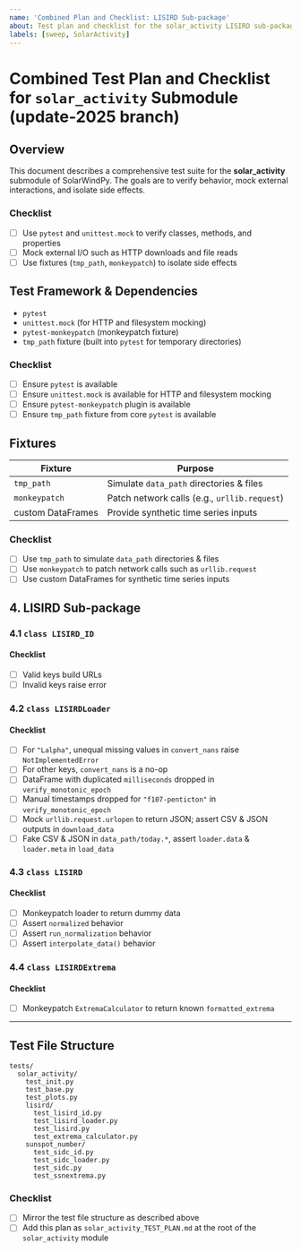 ```yaml
---
name: 'Combined Plan and Checklist: LISIRD Sub-package'
about: Test plan and checklist for the solar_activity LISIRD sub-package.
labels: [sweep, SolarActivity]
---
```


<!--
This file was extracted from combined_test_plan_with_checklist_solar_activity.md.
Source lines: 1-45, 141-179, 239-263
-->

<!-- markdownlint-disable MD024 -->

# Combined Test Plan and Checklist for `solar_activity` Submodule (update-2025 branch)

## Overview

This document describes a comprehensive test suite for the
**solar_activity** submodule of SolarWindPy. The goals are to verify
behavior, mock external interactions, and isolate side effects.

### Checklist

- [ ] Use `pytest` and `unittest.mock` to verify classes, methods, and properties
- [ ] Mock external I/O such as HTTP downloads and file reads
- [ ] Use fixtures (`tmp_path`, `monkeypatch`) to isolate side effects

## Test Framework & Dependencies

- `pytest`
- `unittest.mock` (for HTTP and filesystem mocking)
- `pytest-monkeypatch` (monkeypatch fixture)
- `tmp_path` fixture (built into `pytest` for temporary directories)

### Checklist

- [ ] Ensure `pytest` is available
- [ ] Ensure `unittest.mock` is available for HTTP and filesystem mocking
- [ ] Ensure `pytest-monkeypatch` plugin is available
- [ ] Ensure `tmp_path` fixture from core `pytest` is available

## Fixtures

| Fixture | Purpose |
| ----------------- | -------------------------------------------- |
| `tmp_path` | Simulate `data_path` directories & files |
| `monkeypatch` | Patch network calls (e.g., `urllib.request`) |
| custom DataFrames | Provide synthetic time series inputs |

### Checklist

- [ ] Use `tmp_path` to simulate `data_path` directories & files
- [ ] Use `monkeypatch` to patch network calls such as `urllib.request`
- [ ] Use custom DataFrames for synthetic time series inputs

## 4. LISIRD Sub-package

### 4.1 `class LISIRD_ID`

#### Checklist

- [ ] Valid keys build URLs
- [ ] Invalid keys raise error

### 4.2 `class LISIRDLoader`

#### Checklist

- [ ] For `"Lalpha"`, unequal missing values in `convert_nans` raise `NotImplementedError`
- [ ] For other keys, `convert_nans` is a no-op
- [ ] DataFrame with duplicated `milliseconds` dropped in `verify_monotonic_epoch`
- [ ] Manual timestamps dropped for `"f107-penticton"` in `verify_monotonic_epoch`
- [ ] Mock `urllib.request.urlopen` to return JSON; assert CSV & JSON outputs in
  `download_data`
- [ ] Fake CSV & JSON in `data_path/today.*`, assert `loader.data` & `loader.meta`
  in `load_data`

### 4.3 `class LISIRD`

#### Checklist

- [ ] Monkeypatch loader to return dummy data
- [ ] Assert `normalized` behavior
- [ ] Assert `run_normalization` behavior
- [ ] Assert `interpolate_data()` behavior

### 4.4 `class LISIRDExtrema`

#### Checklist

- [ ] Monkeypatch `ExtremaCalculator` to return known `formatted_extrema`

______________________________________________________________________

## Test File Structure

```text
tests/
  solar_activity/
    test_init.py
    test_base.py
    test_plots.py
    lisird/
      test_lisird_id.py
      test_lisird_loader.py
      test_lisird.py
      test_extrema_calculator.py
    sunspot_number/
      test_sidc_id.py
      test_sidc_loader.py
      test_sidc.py
      test_ssnextrema.py
```

### Checklist

- [ ] Mirror the test file structure as described above
- [ ] Add this plan as `solar_activity_TEST_PLAN.md` at the root of the
  `solar_activity` module
